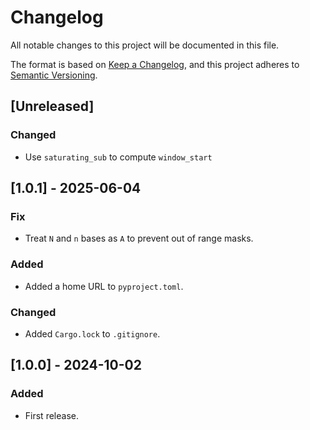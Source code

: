# Changelog

All notable changes to this project will be documented in this file.

The format is based on [Keep a Changelog](https://keepachangelog.com/en/1.0.0/),
and this project adheres to [Semantic Versioning](https://semver.org/spec/v2.0.0.html).

## [Unreleased]

### Changed
- Use `saturating_sub` to compute `window_start`

## [1.0.1] - 2025-06-04
### Fix
- Treat `N` and `n` bases as `A` to prevent out of range masks.

### Added
- Added a home URL to `pyproject.toml`.

### Changed
- Added `Cargo.lock` to `.gitignore`.

## [1.0.0] - 2024-10-02
### Added
- First release.
